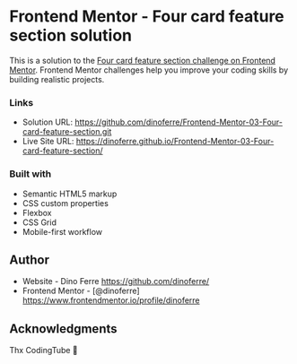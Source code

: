 # Frontend Mentor - Four card feature section solution
This is a solution to the [Four card feature section challenge on Frontend Mentor](https://www.frontendmentor.io/challenges/four-card-feature-section-weK1eFYK). Frontend Mentor challenges help you improve your coding skills by building realistic projects. 

### Links
- Solution URL: https://github.com/dinoferre/Frontend-Mentor-03-Four-card-feature-section.git
- Live Site URL: https://dinoferre.github.io/Frontend-Mentor-03-Four-card-feature-section/

### Built with
- Semantic HTML5 markup
- CSS custom properties
- Flexbox
- CSS Grid
- Mobile-first workflow

## Author
- Website - Dino Ferre https://github.com/dinoferre/
- Frontend Mentor - [@dinoferre] https://www.frontendmentor.io/profile/dinoferre 

## Acknowledgments
Thx CodingTube 💖
